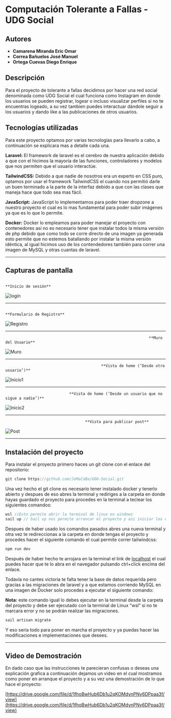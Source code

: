 # Computación Tolerante a Fallas - UDG Social

## Autores

- **Camarena Miranda Eric Omar**
- **Correa Bañuelos José Manuel**
- **Ortega Cuevas Diego Enrique**

## Descripción

Para el proyecto de tolerante a fallas decidimos por hacer una red social denominada como UDG Social el cual funciona como Instagram en donde los usuarios se pueden registrar, logear o incluso visualizar perfiles si no te encuentras logeado, a su vez tambien puedes interactuar dándole seguir a los usuarios y dando like a las publicaciones de otros usuarios.

## Tecnologías utilizadas

Para este proyecto optamos por varias tecnologías para llevarlo a cabo, a continuación se explicara mas a detalle cada una.

**Laravel:** El framework de laravel es el cerebro de nuestra aplicación debido a que con el hicimos la mayoría de las funciones, controladores y modelos que nos permiten que el usuario interactúe.

**TailwindCSS:** Debido a que nadie de nosotros era un experto en CSS puro, optamos por usar el framework TailwindCSS el cuando nos permitió darle un buen terminado a la parte de la interfaz debido a que con las clases que maneja hace que todo sea mas fácil.

**JavaScript:** JavaScript lo implementamos para poder traer dropzone a nuestro proyecto el cual es lo mas fundamental para poder subir imágenes ya que es lo que lo permite.

**Docker:** Docker lo empleamos para poder manejar el proyecto con contenedores asi no es necesario tener que instalar todos la misma versión de php debido que como todo se corre directo de una imagen ya generada esto permite que no estemos batallando por instalar la misma versión idéntica, al igual hicimos uso de los contendedores también para correr una imagen de MySQL y otras cuantas de laravel.

---

## Capturas de pantalla

                                                                      **Inicio de sesión** 

![login](https://user-images.githubusercontent.com/110343648/205512326-3feb7cd4-b168-46b8-91fa-01c4620a9402.png)


---

                                                               **Formulario de Registro**
![Registro](https://user-images.githubusercontent.com/110343648/205512382-e3fd6d1e-097c-40b4-8077-bafdb6d93050.png)


---

                                                                   **Muro del Usuario**

![Muro](https://user-images.githubusercontent.com/110343648/205512400-92d0ac5d-8cb3-4a69-8595-76596bf02a54.png)


---

                                              **Vista de home (’Desde otro usuario’)**

![Inicio1](https://user-images.githubusercontent.com/110343648/205512413-0b4aa8c7-e8c4-49ec-ba0a-82e0d9e52da2.png)


---

                                **Vista de home (’Desde un usuario que no sigue a nadie’)**

![Inicio2](https://user-images.githubusercontent.com/110343648/205512422-82af7d9b-9b98-4933-9b93-3cdcdd39abc2.png)


---

                                       **Vista para publicar post**

![Post](https://user-images.githubusercontent.com/110343648/205512444-60e2defd-e8c2-4139-b815-331048824b07.png)


---

## Instalación del proyecto

Para instalar el proyecto primero haces un git clone con el enlace del repositorio:

```jsx
git clone https://github.com/JoMaCoBa/UDG-Social.git
```

Una vez hecho el git clone es necesario tener instalado docker y tenerlo abierto y despues de eso abres la terminal y rediriges a la carpeta en donde hayas guardado el proyecto para procedes en la terminal a teclear los siguientes comandos:

```jsx
wsl //Esto permite abrir la terminal de linux en windows
sail up // Sail up nos permite arrancar el proyecto y asi iniciar los contenedores en docker
```

Despues de haber usado los comandos pasados abres una nueva terminal y otra vez te redireccionas a la carpeta en donde tengas el proyecto y procedes hacer el siguiente comando el cual permite correr tailwindcss:

```jsx
npm run dev
```

Después de haber hecho te arrojara en la terminal el link de [localhost](http://localhost) el cual puedes hacer que te lo abra en el navegador pulsando ctrl+click encima del enlace.

Todavía no cantes victoria te falta tener la base de datos requerida pero gracias a las migraciones de laravel y a que estamos corriendo MySQL en una imagen de Docker solo procedes a ejecutar el siguiente comando:

**Nota:** este comando igual lo debes ejecutar en la terminal desde la carpeta del proyecto y debe ser ejecutado con la terminal de Linux “wsl” si no te marcara error y no se podrán realizar las migraciones.

```jsx
sail artisan migrate
```

Y eso seria todo para poner en marcha el proyecto y ya puedas hacer las modificaciones e implementaciones que desees.

---

## Video de Demostración

En dado caso que las instrucciones te parecieran confusas o deseas una explicación grafica a continuación dejamos un video en el cual mostramos como poner en arranque el proyecto y a su vez una demostración de lo que hace el proyecto:

[https://drive.google.com/file/d/1fhoBwHub6Db1u2qKOMdynPNy6DPpaa3f/view](https://drive.google.com/file/d/1fhoBwHub6Db1u2qKOMdynPNy6DPpaa3f/view)
